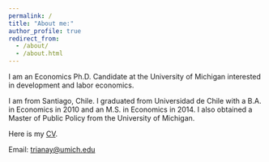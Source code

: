 ```yaml
---
permalink: /
title: "About me:"
author_profile: true
redirect_from: 
  - /about/
  - /about.html
---
```


I am an Economics Ph.D. Candidate at the University of Michigan interested in development and labor economics.

I am from Santiago, Chile. I graduated from Universidad de Chile with a B.A. in Economics in 2010 and an M.S. in Economics in 2014. I also obtained a Master of Public Policy from the University of Michigan.

Here is my [CV](https://tyentzen.github.io/files/CV_yentzen.pdf).

Email: [trianay@umich.edu](mailto:trianay@umich.edu)
